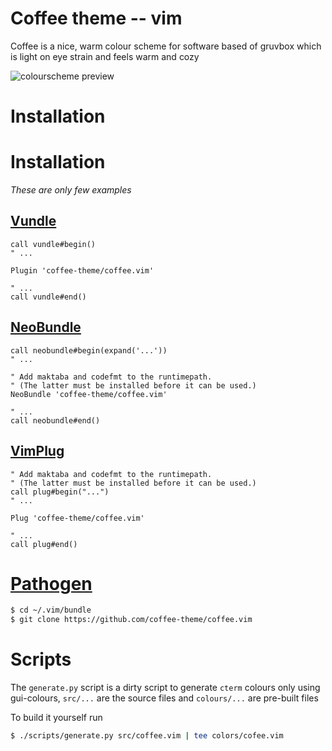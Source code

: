 # Coffee theme -- vim

Coffee is a nice, warm colour scheme for software
based of gruvbox which is light on eye strain and feels
warm and cozy

![colourscheme preview](https://files.ari-web.xyz/files/github.com.coffee.vim.jpg)

# Installation

# Installation

_These are only few examples_

## [Vundle](https://github.com/VundleVim/Vundle.vim)

```vim
call vundle#begin()
" ...

Plugin 'coffee-theme/coffee.vim'

" ...
call vundle#end()
```

## [NeoBundle](https://github.com/Shougo/neobundle.vim)

```vim
call neobundle#begin(expand('...'))
" ...

" Add maktaba and codefmt to the runtimepath.
" (The latter must be installed before it can be used.)
NeoBundle 'coffee-theme/coffee.vim'

" ...
call neobundle#end()
```

## [VimPlug](https://github.com/junegunn/vim-plug)

```vim
" Add maktaba and codefmt to the runtimepath.
" (The latter must be installed before it can be used.)
call plug#begin("...")
" ...

Plug 'coffee-theme/coffee.vim'

" ...
call plug#end()
```

# [Pathogen](https://github.com/tpope/vim-pathogen)

```sh
$ cd ~/.vim/bundle
$ git clone https://github.com/coffee-theme/coffee.vim
```

# Scripts

The `generate.py` script is a dirty script to generate `cterm` colours only
using gui-colours, `src/...` are the source files and `colours/...` are
pre-built files

To build it yourself run

```bash
$ ./scripts/generate.py src/coffee.vim | tee colors/cofee.vim
```
